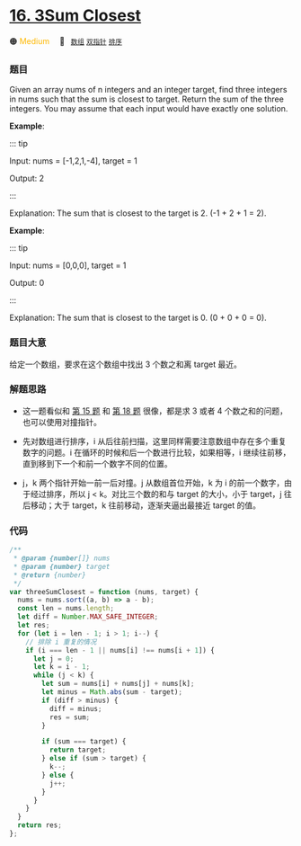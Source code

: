 # [16. 3Sum Closest](https://leetcode.com/problems/3sum-closest/)

🟠 <font color=#ffb800>Medium</font>&emsp; 🔖&ensp; [`数组`](../solution/数组.md) [`双指针`](../solution/双指针.md) [`排序`](../solution/排序.md)

### 题目

Given an array nums of n integers and an integer target, find three integers in nums such that the sum is closest to target. Return the sum of the three integers. You may assume that each input would have exactly one solution.

**Example**:

::: tip

Input: nums = [-1,2,1,-4], target = 1

Output: 2

:::

Explanation: The sum that is closest to the target is 2. (-1 + 2 + 1 = 2).

**Example**:

::: tip

Input: nums = [0,0,0], target = 1

Output: 0

:::

Explanation: The sum that is closest to the target is 0. (0 + 0 + 0 = 0).

### 题目大意

给定一个数组，要求在这个数组中找出 3 个数之和离 target 最近。

### 解题思路

- 这一题看似和 [第 15 题](./0015.md) 和 [第 18 题](./0018.md) 很像，都是求 3 或者 4 个数之和的问题，也可以使用对撞指针。

- 先对数组进行排序，i 从后往前扫描，这里同样需要注意数组中存在多个重复数字的问题。i 在循环的时候和后一个数进行比较，如果相等，i 继续往前移，直到移到下一个和前一个数字不同的位置。

- j，k 两个指针开始一前一后对撞。j 从数组首位开始，k 为 i 的前一个数字，由于经过排序，所以 j < k。对比三个数的和与 target 的大小，小于 target，j 往后移动；大于 target，k 往前移动，逐渐夹逼出最接近 target 的值。

### 代码

```javascript
/**
 * @param {number[]} nums
 * @param {number} target
 * @return {number}
 */
var threeSumClosest = function (nums, target) {
  nums = nums.sort((a, b) => a - b);
  const len = nums.length;
  let diff = Number.MAX_SAFE_INTEGER;
  let res;
  for (let i = len - 1; i > 1; i--) {
    // 排除 i 重复的情况
    if (i === len - 1 || nums[i] !== nums[i + 1]) {
      let j = 0;
      let k = i - 1;
      while (j < k) {
        let sum = nums[i] + nums[j] + nums[k];
        let minus = Math.abs(sum - target);
        if (diff > minus) {
          diff = minus;
          res = sum;
        }

        if (sum === target) {
          return target;
        } else if (sum > target) {
          k--;
        } else {
          j++;
        }
      }
    }
  }
  return res;
};
```

